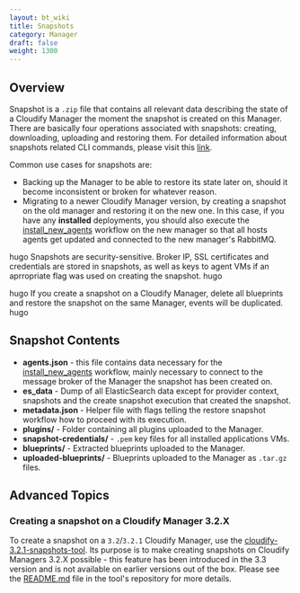 ```yaml
---
layout: bt_wiki
title: Snapshots
category: Manager
draft: false
weight: 1300
---
```


## Overview

Snapshot is a `.zip` file that contains all relevant data describing the state of a Cloudify Manager the moment the snapshot is created on this Manager. There are basically four operations associated with snapshots: creating, downloading, uploading and restoring them. For detailed information about snapshots related CLI commands, please visit this [link](hugo).

Common use cases for snapshots are:

* Backing up the Manager to be able to restore its state later on, should it become inconsistent or broken for whatever reason.
* Migrating to a newer Cloudify Manager version, by creating a snapshot on the old manager and restoring it on the new one. In this case, if you have any **installed** deployments, you should also execute the [install_new_agents](hugo) workflow on the new manager so that all hosts agents get updated and connected to the new manager's RabbitMQ.

hugo
Snapshots are security-sensitive. Broker IP, SSL certificates and credentials are stored in snapshots, as well as keys to agent VMs if an aprropriate flag was used on creating the snapshot.
hugo

hugo
If you create a snapshot on a Cloudify Manager, delete all blueprints and restore the snapshot on the same Manager, events will be duplicated.
hugo

## Snapshot Contents

* **agents.json** - this file contains data necessary for the [install_new_agents](hugo) workflow, mainly necessary to connect to the message broker of the Manager the snapshot has been created on.
* **es_data** - Dump of all ElasticSearch data except for provider context, snapshots and the create snapshot execution that created the snapshot.
* **metadata.json** - Helper file with flags telling the restore snapshot workflow how to proceed with its execution.
* **plugins/** - Folder containing all plugins uploaded to the Manager.
* **snapshot-credentials/** - `.pem` key files for all installed applications VMs.
* **blueprints/** - Extracted blueprints uploaded to the Manager.
* **uploaded-blueprints/** - Blueprints uploaded to the Manager as `.tar.gz` files.

## Advanced Topics

### Creating a snapshot on a Cloudify Manager 3.2.X

To create a snapshot on a `3.2`/`3.2.1` Cloudify Manager, use the [cloudify-3.2.1-snapshots-tool](https://github.com/cloudify-cosmo/cloudify-3.2.1-snapshots-tool). Its purpose is to make creating snapshots on Cloudify Managers 3.2.X possible - this feature has been introduced in the 3.3 version and is not available on earlier versions out of the box. Please see the [README.md](https://github.com/cloudify-cosmo/cloudify-3.2.1-snapshots-tool/blob/master/README.md) file in the tool's repository for more details.
